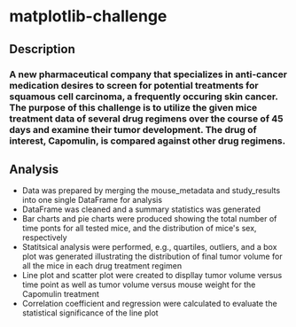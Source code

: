 # matplotlib-challenge
## Description
### A new pharmaceutical company that specializes in anti-cancer medication desires to screen for potential treatments for squamous cell carcinoma, a frequently occuring skin cancer. The purpose of this challenge is to utilize the given mice treatment data of several drug regimens over the course of 45 days and examine their tumor development. The drug of interest, Capomulin, is compared against other drug regimens. 
## Analysis
- Data was prepared by merging the mouse_metadata and study_results into one single DataFrame for analysis
- DataFrame was cleaned and a summary statistics was generated
- Bar charts and pie charts were produced showing the total number of time ponts for all tested mice, and the distribution of mice's sex, respectively
- Statitsical analysis were performed, e.g., quartiles, outliers, and a box plot was generated illustrating the distribution of final tumor volume for all the mice in each drug treatment regimen
- Line plot and scatter plot were created to displlay tumor volume versus time point as well as tumor volume versus mouse weight for the Capomulin treatment
- Correlation coefficient and regression were calculated to evaluate the statistical significance of the line plot